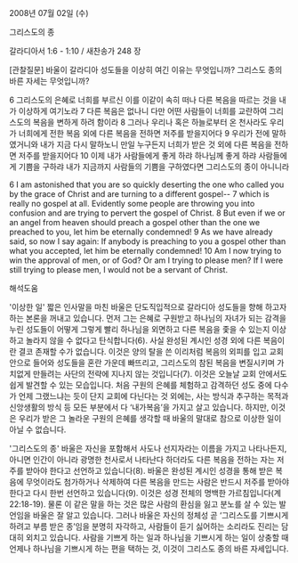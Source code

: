 2008년 07월 02일 (수)

그리스도의 종



갈라디아서 1:6 - 1:10 / 새찬송가 248 장


[관찰질문]
바울이 갈라디아 성도들을 이상히 여긴 이유는 무엇입니까? 
그리스도 종의 바른 자세는 무엇입니까? 

6 그리스도의 은혜로 너희를 부르신 이를 이같이 속히 떠나 다른 복음을 따르는 것을 내가 이상하게 여기노라 
7 다른 복음은 없나니 다만 어떤 사람들이 너희를 교란하여 그리스도의 복음을 변하게 하려 함이라 
8 그러나 우리나 혹은 하늘로부터 온 천사라도 우리가 너희에게 전한 복음 외에 다른 복음을 전하면 저주를 받을지어다 
9 우리가 전에 말하였거니와 내가 지금 다시 말하노니 만일 누구든지 너희가 받은 것 외에 다른 복음을 전하면 저주를 받을지어다 
10 이제 내가 사람들에게 좋게 하랴 하나님께 좋게 하랴 사람들에게 기쁨을 구하랴 내가 지금까지 사람들의 기쁨을 구하였다면 그리스도의 종이 아니니라 

6 I am astonished that you are so quickly deserting the one who called you by the grace of Christ and are turning to a different gospel-- 
7 which is really no gospel at all. Evidently some people are throwing you into confusion and are trying to pervert the gospel of Christ. 
8 But even if we or an angel from heaven should preach a gospel other than the one we preached to you, let him be eternally condemned! 
9 As we have already said, so now I say again: If anybody is preaching to you a gospel other than what you accepted, let him be eternally condemned! 
10 Am I now trying to win the approval of men, or of God? Or am I trying to please men? If I were still trying to please men, I would not be a servant of Christ.

해석도움





'이상한 일'
짧은 인사말을 마친 바울은 단도직입적으로 갈라디아 성도들을 향해 하고자 하는 본론을 꺼내고 있습니다. 먼저 그는 은혜로 구원받고 하나님의 자녀가 되는 감격을 누린 성도들이 어떻게 그렇게 빨리 하나님을 외면하고 다른 복음을 좇을 수 있는지 이상하고 놀라지 않을 수 없다고 탄식합니다(6). 사실 완성된 계시인 성경 외에 다른 복음이란 결코 존재할 수가 없습니다. 이것은 양의 탈을 쓴 이리처럼 복음의 외피를 입고 교회 안으로 들어와 성도들을 혼란 가운데 빠뜨리고, 그리스도의 참된 복음을 변질시키며 가치없게 만들려는 사단의 전략에 지나지 않는 것입니다(7). 이것은 오늘날 교회 안에서도 쉽게 발견할 수 있는 모습입니다. 처음 구원의 은혜를 체험하고 감격하던 성도 중에 다수가 언제 그랬느냐는 듯이 단지 교회에 다닌다는 것 외에는, 사는 방식과 추구하는 목적과 신앙생활의 방식 등 모든 부분에서 다 ‘내가복음’을 가지고 살고 있습니다. 하지만, 이것은 우리가 받은 그 놀라운 구원의 은혜를 생각할 때 바울의 말대로 참으로 이상한 일이 아닐 수 없습니다. 

'그리스도의 종'
바울은 자신을 포함해서 사도나 선지자라는 이름을 가지고 나타나든지, 아니면 인간이 아니라 광명한 천사로서 나타난다 하더라도 다른 복음을 전하는 자는 저주를 받아야 한다고 선언하고 있습니다(8). 바울은 완성된 계시인 성경을 통해 받은 복음에 무엇이라도 첨가하거나 삭제하여 다른 복음을 만드는 사람은 반드시 저주를 받아야 한다고 다시 한번 선언하고 있습니다(9). 이것은 성경 전체의 명백한 가르침입니다(계 22:18-19). 물론 이 같은 말을 하는 것은 많은 사람의 환심을 잃고 분노를 살 수 있는 발언임을 바울은 잘 알고 있습니다. 그러나 바울은 자신의 정체성 곧 ‘그리스도를 기쁘시게 하려고 부름 받은 종’임을 분명히 자각하고, 사람들이 듣기 싫어하는 소리라도 진리는 담대히 외치고 있습니다. 사람을 기쁘게 하는 일과 하나님을 기쁘시게 하는 일이 상충할 때 언제나 하나님을 기쁘시게 하는 편을 택하는 것, 이것이 그리스도 종의 바른 자세입니다.